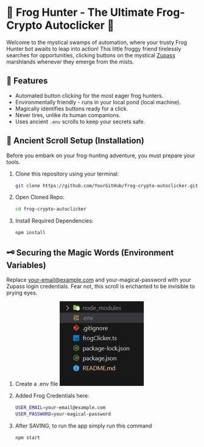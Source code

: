 # 🐸 Frog Hunter - The Ultimate Frog-Crypto Autoclicker 🐸

Welcome to the mystical swamps of automation, where your trusty Frog Hunter bot awaits to leap into action! This little froggy friend tirelessly searches for opportunities, clicking buttons on the mystical [Zupass](https://zupass.org/#/login) marshlands whenever they emerge from the mists.

## 🌟 Features

- Automated button clicking for the most eager frog hunters.
- Environmentally friendly - runs in your local pond (local machine).
- Magically identifies buttons ready for a click.
- Never tires, unlike its human companions.
- Uses ancient `.env` scrolls to keep your secrets safe.

## 📜 Ancient Scroll Setup (Installation)

Before you embark on your frog-hunting adventure, you must prepare your tools.

1. Clone this repository using your terminal:
   ```sh
   git clone https://github.com/YourGitHub/frog-crypto-autoclicker.git
   ```
2. Open Cloned Repo:
   ```sh
   cd frog-crypto-autoclicker
   ```
3. Install Required Dependencies:
   ```sh
   npm install
   ```

## 🗝️ Securing the Magic Words (Environment Variables)

Replace your-email@example.com and your-magical-password with your Zupass login credentials. Fear not, this scroll is enchanted to be invisible to prying eyes.

1. Create a .env file
   ![ENV](image.png)

2. Added Frog Credentials here:
   ```sh
   USER_EMAIL=your-email@example.com
   USER_PASSWORD=your-magical-password
   ```
3. After SAVING, to run the app simply run this command
   ```sh
   npm start
   ```
